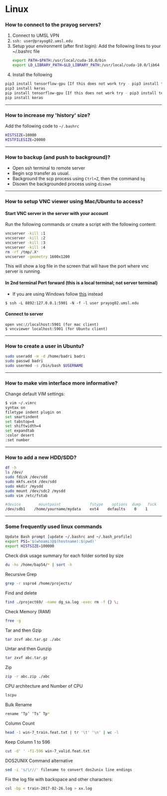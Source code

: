 # Linux
### How to connect to the prayog servers?
1. Connect to UMSL VPN 
1. `ssh: user@prayog02.umsl.edu`
1. Setup your environment (after first login):
   Add the following lines to your ~/.bashrc file
   ```bash
   export PATH=$PATH:/usr/local/cuda-10.0/bin
   export LD_LIBRARY_PATH=$LD_LIBRARY_PATH:/usr/local/cuda-10.0/lib64
   ```
1. Install the following  
```bash
pip3 install tensorflow-gpu [If this does not work try - pip3 install tensorflow-gpu==1.13.2]
pip3 install keras
pip install tensorflow-gpu [If this does not work try - pip3 install tensorflow-gpu==1.13.2]
pip install keras
```

---
### How to increase my 'history' size?
Add the following code to `~/.bashrc`
```bash
HISTSIZE=10000
HISTFILESIZE=20000
```

---
### How to backup (and push to background)?
* Open ssh terminal to remote server
* Begin scp transfer as usual.
* Background the scp process using `Ctrl+Z`, then the command `bg`
* Disown the backgrounded process using `disown`

---
### How to setup VNC viewer using Mac/Ubuntu to access?
#### Start VNC server in the server with your account
Run the following commands or create a script with the following content:
```bash
vncserver -kill :1
vncserver -kill :2
vncserver -kill :3
vncserver -kill :4
rm -rf /tmp/.X*
vncserver -geometry 1600x1200
```
This will show a log file in the screen that will have the port where vnc server is running.
#### In 2nd terminal Port forward (this is a local terminal; not server terminal)
* If you are using Windows follow [this](https://crl.ucsd.edu/handbook/vnc/index.php) instead
```
$ ssh -L 8892:127.0.0.1:5901 -N -f -l user prayog02.umsl.edu
```
#### Connect to server
```
open vnc://localhost:5901 (for mac client)
$ vncviewer localhost:5901 (for Ubuntu client)
```

---
### How to create a user in Ubuntu?
```bash
sudo useradd -m -d /home/badri badri
sudo passwd badri
sudo usermod -s /bin/bash $USERNAME
```

---
### How to make vim interface more informative?
Change default VIM settings:
```bash
$ vim ~/.vimrc 
syntax on
filetype indent plugin on
set smartindent
set tabstop=4
set shiftwidth=4
set expandtab
:color desert
:set number
```

---
### How to add a new HDD/SDD?
```bash
df -h
ls /dev/
sudo fdisk /dev/sdd
sudo mkfs.ext4 /dev/sdd
sudo mkdir /mysdd
sudo mount /dev/sdc2 /mysdd
sudo vim /etc/fstab
```
```bash
#device        mountpoint             fstype    options  dump   fsck
/dev/sdb1    /home/yourname/mydata    ext4    defaults    0    1
```

---
### Some frequently used linux commands
```bash
Update Bash prompt [update ~/.bashrc and ~/.bash_profile]
export PS1='$(whoami)@$(hostname):$(pwd)'
export HISTSIZE=100000
```
Check disk usage summary for each folder sorted by size
```bash
du -hs /home/bap54/* | sort -h
```
Recursive Grep
```bash
grep -r sspro4 /home/projects/
```
Find and delete
```bash
find ./project69/ -name dg_sa.log -exec rm -f {} \;
```
Check Memory (RAM)
```bash
free -g
```
Tar and then Gzip
```bash
tar zcvf abc.tar.gz ./abc
```
Untar and then Gunzip
```bash
tar zxvf abc.tar.gz
```
Zip
```bash
zip -r abc.zip ./abc
```
CPU architecture and Number of CPU
```bash
lscpu
```
Bulk Rename
```bash
rename ‘Tp’ ‘Ts’ Tp*
```
Column Count
```bash
head -1 win-7_train.feat.txt | tr '\t' '\n' | wc -l
```
Keep Column 1 to 596
```bash
cut -d' ' -f1-596 win-7_valid.feat.txt
```
DOS2UNIX Command alternative
```bash
sed -i 's/\r//' filename to convert dos2unix line endings
```
Fix the log file with backspace and other characters:
```bash
col -bp < train-2017-02-26.log > xx.log
```

